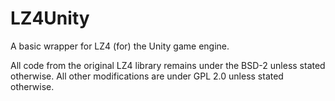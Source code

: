 # LZ4Unity
A basic wrapper for LZ4 (for) the Unity game engine.

All code from the original LZ4 library remains under the BSD-2 unless stated otherwise.
All other modifications are under GPL 2.0 unless stated otherwise.
